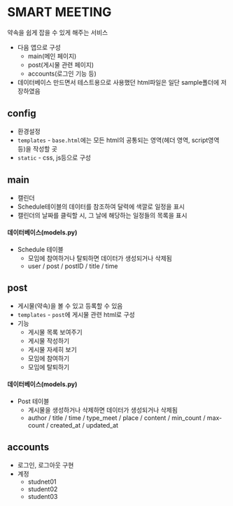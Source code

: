 # SMART MEETING
약속을 쉽게 잡을 수 있게 해주는 서비스
- 다음 앱으로 구성
    - main(메인 페이지)
    - post(게시물 관련 페이지)
    - accounts(로그인 기능 등)
- 데이터베이스 만드면서 테스트용으로 사용했던 html파일은 일단 sample폴더에 저장하였음 

## config
- 환경설정
- `templates` - `base.html`에는 모든 html의 공통되는 영역(헤더 영역, script영역 등)을 작성할 곳
- `static` - css, js등으로 구성

## main
- 캘린더
- Schedule테이블의 데이터를 참조하여 달력에 색깔로 일정을 표시
- 캘린더의 날짜를 클릭할 시, 그 날에 해당하는 일정들의 목록을 표시

#### 데이터베이스(models.py)
- Schedule 테이블
    - 모임에 참여하거나 탈퇴하면 데이터가 생성되거나 삭제됨
    - user / post / postID / title / time

## post
- 게시물(약속)을 볼 수 있고 등록할 수 있음
- `templates` - `post`에 게시물 관련 html로 구성
- 기능
    - 게시물 목록 보여주기
    - 게시물 작성하기
    - 게시물 자세히 보기
    - 모임에 참여하기
    - 모임에 탈퇴하기
    
#### 데이터베이스(models.py)
- Post 테이블
    - 게시물을 생성하거나 삭제하면 데이터가 생성되거나 삭제됨
    - author / title / time / type_meet / place / content / min_count / max-count / created_at / updated_at
    
## accounts
- 로그인, 로그아웃 구현
- 계정
    - studnet01
    - student02
    - student03
    